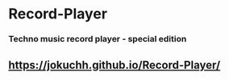 # Record-Player
### Techno music record player - special edition 
## https://jokuchh.github.io/Record-Player/
